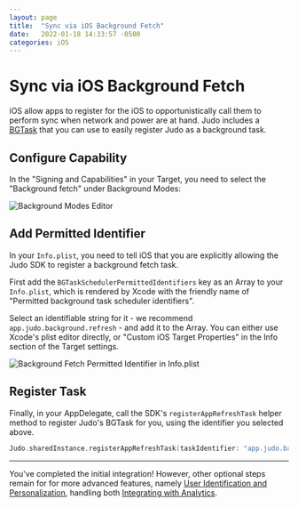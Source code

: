 ```yaml
---
layout: page
title:  "Sync via iOS Background Fetch"
date:   2022-01-18 14:33:57 -0500
categories: iOS
---
```

 # Sync via iOS Background Fetch

 iOS allow apps to register for the iOS to opportunistically call them to perform sync when network and power are at hand.  Judo includes a [BGTask](https://developer.apple.com/documentation/backgroundtasks/bgtask) that you can use to easily register Judo as a background task.

 ## Configure Capability

 In the "Signing and Capabilities" in your Target, you need to select the "Background fetch" under Background Modes:

 ![Background Modes Editor](images/background-fetch-capability.png)

 ## Add Permitted Identifier

 In your `Info.plist`, you need to tell iOS that you are explicitly allowing the Judo SDK to register a background fetch task.
 
 First add the `BGTaskSchedulerPermittedIdentifiers` key as an Array to your `Info.plist`, which is rendered by Xcode with the friendly name of "Permitted background task scheduler identifiers".
 
 Select an identifiable string for it - we recommend `app.judo.background.refresh` - and add it to the Array. You can either use Xcode's plist editor directly, or "Custom iOS Target Properties" in the Info section of the Target settings.

![Background Fetch Permitted Identifier in Info.plist](images/background-fetch-permitted-identifier.png)

 ## Register Task

 Finally, in your AppDelegate, call the SDK's `registerAppRefreshTask` helper method to register Judo's BGTask for you, using the identifier you selected above.

```swift
Judo.sharedInstance.registerAppRefreshTask(taskIdentifier: "app.judo.background.refresh")
```

---

You've completed the initial integration!  However, other optional steps remain for for more advanced features, namely [User Identification and Personalization](User-Identification-and-Personalization), handling both [Integrating with Analytics](Integrating-with-Analytics).

